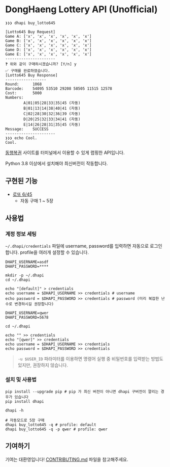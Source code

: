# DongHaeng Lottery API (Unofficial)

```shell
❯❯❯ dhapi buy_lotto645

[Lotto645 Buy Request]
Game A: ['x', 'x', 'x', 'x', 'x', 'x']
Game B: ['x', 'x', 'x', 'x', 'x', 'x']
Game C: ['x', 'x', 'x', 'x', 'x', 'x']
Game D: ['x', 'x', 'x', 'x', 'x', 'x']
Game E: ['x', 'x', 'x', 'x', 'x', 'x']
----------------------
❓ 위와 같이 구매하시겠습니까? [Y/n] y
✅ 구매를 완료하였습니다.
[Lotto645 Buy Response]
------------------
Round:		1068
Barcode:	54095 53510 29208 58505 11515 12578
Cost:		5000
Numbers:
		A|01|05|28|33|35|45 (자동)
		B|01|13|14|38|40|41 (자동)
		C|02|28|30|32|36|39 (자동)
		D|20|25|32|33|34|41 (자동)
		E|14|26|28|31|35|45 (자동)
Message:	SUCCESS
----------------------
❯❯❯ echo Cool.
Cool.
```

[동행복권](https://dhlottery.co.kr/) 사이트를 터미널에서 이용할 수 있게 랩핑한 API입니다.

Python 3.8 이상에서 설치해야 최신버전이 작동합니다.

## 구현된 기능

- [로또 6/45](https://dhlottery.co.kr/gameInfo.do?method=gameMethod&wiselog=H_B_1_1)
  - 자동 구매 1 ~ 5장

## 사용법

### 계정 정보 세팅

`~/.dhapi/credentials` 파일에 username, password를 입력하면 자동으로 로그인합니다.
profile을 여러개 설정할 수 있습니다.

```shell
DHAPI_USERNAME=asdf
DHAPI_PASSWORD=****

mkdir -p ~/.dhapi
cd ~/.dhapi

echo "[default]" > credentials
echo username = $DHAPI_USERNAME >> credentials # username
echo password = $DHAPI_PASSWORD >> credentials # password (미리 복잡한 난수로 변경하시길 권장합니다)
```
```shell
DHAPI_USERNAME=qwer
DHAPI_PASSWORD=5678

cd ~/.dhapi

echo "" >> credentials
echo "[qwer]" >> credentials
echo username = $DHAPI_USERNAME >> credentials
echo password = $DHAPI_PASSWORD >> credentials
```

> `-u $USER_ID` 파라미터를 이용하면 명령어 실행 중 비밀번호를 입력받는 방법도 있지만, 권장하지 않습니다.

### 설치 밎 사용법

```shell
pip install --upgrade pip # pip 가 최신 버전이 아니면 dhapi 구버전이 깔리는 경우가 있습니다
pip install dhapi

dhapi -h

# 자동모드로 5장 구매
dhapi buy_lotto645 -q # profile: default
dhapi buy_lotto645 -q -p qwer # profile: qwer
```

## 기여하기

기여는 대환영입니다! [CONTRIBUTING.md](/docs/CONTRIBUTING.md) 파일을 참고해주세요.
